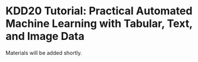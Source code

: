 # KDD20 Tutorial: Practical Automated Machine Learning with Tabular, Text, and Image Data

Materials will be added shortly.
